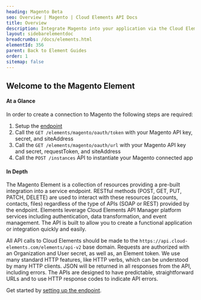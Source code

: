 ```yaml
---
heading: Magento Beta
seo: Overview | Magento | Cloud Elements API Docs
title: Overview
description: Integrate Magento into your application via the Cloud Elements APIs.
layout: sidebarelementdoc
breadcrumbs: /docs/elements.html
elementId: 356
parent: Back to Element Guides
order: 1
sitemap: false
---
```


## Welcome to the Magento Element


#### At a Glance

In order to create a connection to Magento the following steps are required:

1. Setup the [endpoint](magento-endpoint-setup.html)
2. Call the `GET /elements/magento/oauth/token` with your Magento API key, secret, and siteAddress
3. Call the `GET /elements/magento/oauth/url` with your Magento API key and secret, requestToken, and siteAddress
4. Call the `POST /instances` API to instantiate your Magento connected app

#### In Depth

The Magento Element is a collection of resources providing a pre-built integration into a service endpoint. RESTful methods (POST, GET, PUT, PATCH, DELETE) are used to interact with these resources (accounts, contacts, files) regardless of the type of APIs (SOAP or REST) provided by the endpoint. Elements leverage Cloud Elements API Manager platform services including authentication, data transformation, and event management.  The API is built to allow you to create a functional application or integration quickly and easily.

All API calls to Cloud Elements should be made to the `https://api.cloud-elements.com/elements/api-v2` base domain. Requests are authorized with an Organization and User secret, as well as, an Element token.  We use many standard HTTP features, like HTTP verbs, which can be understood by many HTTP clients. JSON will be returned in all responses from the API, including errors. The APIs are designed to have predictable, straightforward URLs and to use HTTP response codes to indicate API errors.

Get started by [setting up the endpoint](magento-endpoint-setup.html).
